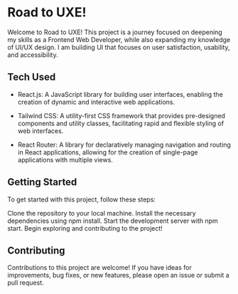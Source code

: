 # Road to UXE!

Welcome to Road to UXE! This project is a journey focused on deepening my skills as a Frontend Web Developer, while also expanding my knowledge of UI/UX design. I am building UI that focuses on user satisfaction, usability, and accessibility.

## Tech Used

- React.js: A JavaScript library for building user interfaces, enabling the creation of dynamic and interactive web applications.

- Tailwind CSS: A utility-first CSS framework that provides pre-designed components and utility classes, facilitating rapid and flexible styling of web interfaces.

- React Router: A library for declaratively managing navigation and routing in React applications, allowing for the creation of single-page applications with multiple views.

## Getting Started

To get started with this project, follow these steps:

Clone the repository to your local machine.
Install the necessary dependencies using npm install.
Start the development server with npm start.
Begin exploring and contributing to the project!

## Contributing

Contributions to this project are welcome! If you have ideas for improvements, bug fixes, or new features, please open an issue or submit a pull request.
